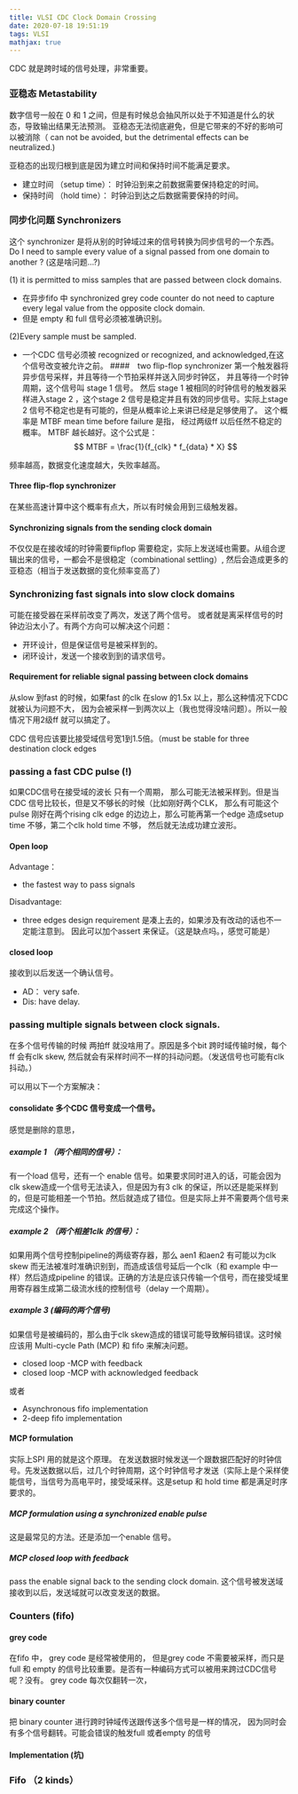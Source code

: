 ```yaml
---
title: VLSI CDC Clock Domain Crossing
date: 2020-07-18 19:51:19
tags: VLSI
mathjax: true
---
```

CDC 就是跨时域的信号处理，非常重要。

<!--more-->

### 亚稳态 Metastability

数字信号一般在 0 和 1 之间，但是有时候总会抽风所以处于不知道是什么的状态，导致输出结果无法预测。
亚稳态无法彻底避免，但是它带来的不好的影响可以被消除（ can not be avoided, but the detrimental effects can be neutralized.) 

亚稳态的出现归根到底是因为建立时间和保持时间不能满足要求。
 * 建立时间 （setup time）： 时钟沿到来之前数据需要保持稳定的时间。
 * 保持时间 （hold time）： 时钟沿到达之后数据需要保持的时间。


### 同步化问题 Synchronizers
这个 synchronizer 是将从别的时钟域过来的信号转换为同步信号的一个东西。
Do I need to sample every value of a signal passed from one domain to another ? (这是啥问题...?)

(1) it is permitted to miss samples that are passed between clock domains.
 * 在异步fifo 中 synchronized grey code counter do not need to capture every legal value from the opposite clock domain. 
 * 但是 empty 和 full 信号必须被准确识别。

(2)Every sample must be sampled.
*  一个CDC 信号必须被 recognized or recognized, and acknowledged,在这个信号改变被允许之前。
####　two flip-flop synchronizer
第一个触发器将异步信号采样，并且等待一个节拍采样并送入同步时钟区， 并且等待一个时钟周期，这个信号叫 stage 1 信号。 然后 stage 1 被相同的时钟信号的触发器采样进入stage 2 ，这个stage 2 信号是稳定并且有效的同步信号。实际上stage 2 信号不稳定也是有可能的，但是从概率论上来讲已经是足够使用了。
这个概率是 MTBF mean time before failure 是指， 经过两级ff 以后任然不稳定的概率。 MTBF 越长越好。这个公式是：
 $$
    MTBF = \frac{1}{f_{clk} * f_{data} * X}
 $$

 频率越高，数据变化速度越大，失败率越高。

#### Three flip-flop synchronizer

在某些高速计算中这个概率有点大，所以有时候会用到三级触发器。

#### Synchronizing signals from the sending clock domain
不仅仅是在接收域的时钟需要flipflop 需要稳定，实际上发送域也需要。从组合逻辑出来的信号，一都会不是很稳定（combinational settling）, 然后会造成更多的亚稳态（相当于发送数据的变化频率变高了）

### Synchronizing fast signals into slow clock domains

可能在接受器在采样前改变了两次，发送了两个信号。 或者就是离采样信号的时钟边沿太小了。有两个方向可以解决这个问题：
* 开环设计，但是保证信号是被采样到的。
* 闭环设计，发送一个接收到到的请求信号。

#### Requirement for reliable signal passing between clock domains
从slow 到fast 的时候，如果fast 的clk 在slow 的1.5x 以上，那么这种情况下CDC 就被认为问题不大， 因为会被采样一到两次以上（我也觉得没啥问题）。所以一般情况下用2级ff 就可以搞定了。

CDC 信号应该要比接受域信号宽1到1.5倍。（must be stable for three destination clock edges
    
### passing a fast CDC pulse (!)
如果CDC信号在接受域的波长 只有一个周期， 那么可能无法被采样到。但是当CDC 信号比较长，但是又不够长的时候（比如刚好两个CLK， 那么有可能这个pulse 刚好在两个rising clk edge 的边边上，那么可能再第一个edge 造成setup time 不够，第二个clk hold time 不够， 然后就无法成功建立波形。

#### Open loop 
Advantage：
* the fastest way to pass signals 

Disadvantage:
* three edges design requirement 是凑上去的，如果涉及有改动的话也不一定能注意到。 因此可以加个assert 来保证。（这是缺点吗。，感觉可能是）

#### closed loop
接收到以后发送一个确认信号。
* AD： very safe.
* Dis: have delay.


### passing multiple signals between clock signals.

在多个信号传输的时候 两拍ff 就没啥用了。原因是多个bit 跨时域传输时候，每个ff 会有clk skew, 然后就会有采样时间不一样的抖动问题。（发送信号也可能有clk 抖动。）

可以用以下一个方案解决：
#### consolidate 多个CDC 信号变成一个信号。
感觉是删除的意思，
##### example 1 （两个相同的信号）： 
有一个load 信号，还有一个 enable 信号。如果要求同时进入的话，可能会因为clk skew造成一个信号无法读入，但是因为有3 clk 的保证，所以还是能采样到的，但是可能相差一个节拍。然后就造成了错位。但是实际上并不需要两个信号来完成这个操作。
##### example 2 （两个相差1clk 的信号）：
如果用两个信号控制pipeline的两级寄存器，那么 aen1 和aen2 有可能以为clk skew 而无法被准时准确识别到，而造成该信号延后一个clk（和 example 中一样）然后造成pipeline 的错误。正确的方法是应该只传输一个信号，而在接受域里用寄存器生成第二级流水线的控制信号（delay 一个周期）。
##### example 3 (编码的两个信号)
如果信号是被编码的，那么由于clk skew造成的错误可能导致解码错误。这时候应该用 Multi-cycle Path (MCP) 和 fifo 来解决问题。
* closed loop -MCP with feedback
* closed loop -MCP with acknowledged feedback

或者
* Asynchronous fifo implementation 
* 2-deep fifo implementation

#### MCP formulation 

实际上SPI 用的就是这个原理。 在发送数据时候发送一个跟数据匹配好的时钟信号。先发送数据以后，过几个时钟周期，这个时钟信号才发送（实际上是个采样使能信号，当信号为高电平时，接受域采样。这是setup 和 hold time 都是满足时序要求的。

##### MCP formulation using a synchronized enable pulse
这是最常见的方法。还是添加一个enable 信号。
 
##### MCP closed loop with feedback
pass the enable signal back to the sending clock domain.
这个信号被发送域接收到以后，发送域就可以改变发送的数据。 


### Counters (fifo)

#### grey code

在fifo 中， grey code 是经常被使用的， 但是grey code 不需要被采样，而只是 full 和 empty 的信号比较重要。是否有一种编码方式可以被用来跨过CDC信号呢？没有。
grey code 每次仅翻转一次，

#### binary counter
把 binary counter 进行跨时钟域传送跟传送多个信号是一样的情况， 因为同时会有多个信号翻转。可能会错误的触发full 或者empty 的信号

#### Implementation (坑)


### Fifo （2 kinds）


